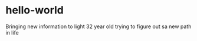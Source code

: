 # hello-world
Bringing new information to light
32 year old trying to figure out sa new path in life
